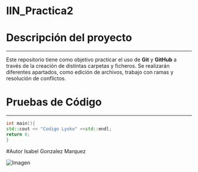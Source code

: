 # IIN_Practica2

# Descripción del proyecto
---
Este repositorio tiene como objetivo practicar el uso de **Git** y **GitHub** a través de la creación de distintas carpetas y ficheros. Se realizarán diferentes apartados, como edición de archivos, trabajo con ramas y resolución de conflictos.

# Pruebas de Código
---
```c++
int main(){
std::cout << "Codigo Lyoko" <<std::endl;
return 0;
}

```

#Autor
Isabel Gonzalez Marquez

![Imagen](imagenpractica.jpg)



